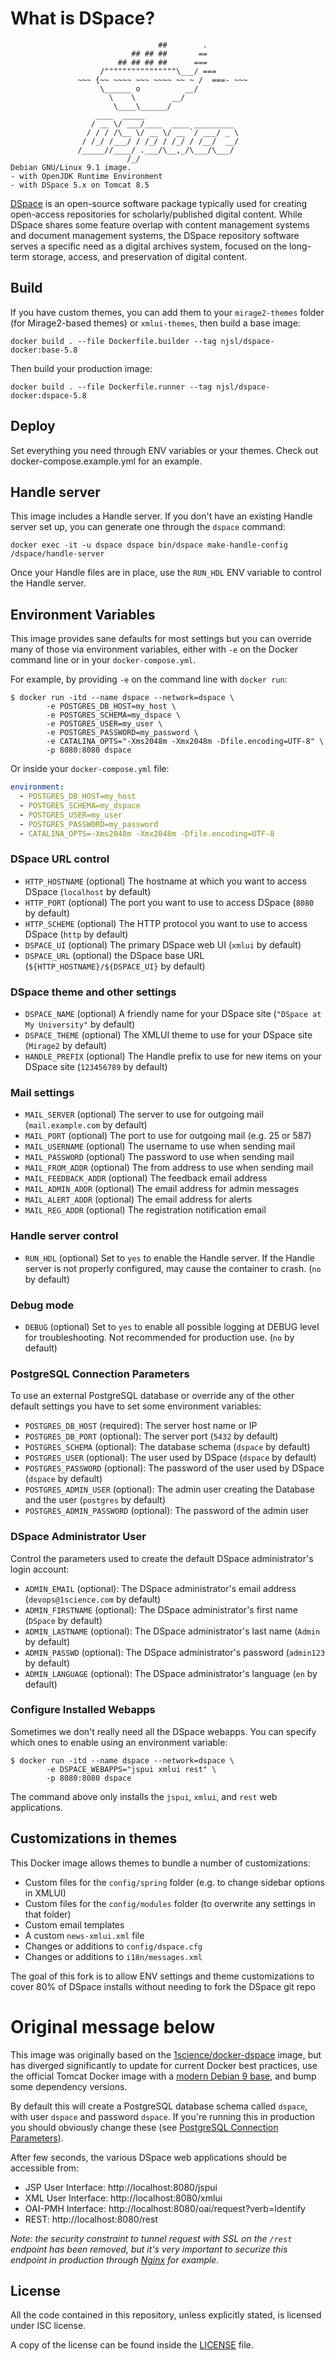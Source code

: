# What is DSpace?

```
                                 ##        .
                           ## ## ##       ==
                        ## ## ## ##      ===
                    /""""""""""""""""\___/ ===
               ~~~ {~~ ~~~~ ~~~ ~~~~ ~~ ~ /  ===- ~~~
                    \______ o          __/
                      \    \        __/
                       \____\______/
                   ____  _____
                  / __ \/ ___/____  ____ _________
                 / / / /\__ \/ __ \/ __ `/ ___/ _ \
                / /_/ /___/ / /_/ / /_/ / /__/  __/
               /_____//____/ .___/\__,_/\___/\___/
                          /_/
Debian GNU/Linux 9.1 image.
- with OpenJDK Runtime Environment
- with DSpace 5.x on Tomcat 8.5
```

[DSpace](https://wiki.duraspace.org/display/DSDOC5x/Introduction) is an open-source software package typically used for creating open-access repositories for scholarly/published digital content. While DSpace shares some feature overlap with content management systems and document management systems, the DSpace repository software serves a specific need as a digital archives system, focused on the long-term storage, access, and preservation of digital content.


## Build

If you have custom themes, you can add them to your `mirage2-themes` folder (for Mirage2-based themes) or `xmlui-themes`, then build a base image:

```console
docker build . --file Dockerfile.builder --tag njsl/dspace-docker:base-5.8
```

Then build your production image:

```console
docker build . --file Dockerfile.runner --tag njsl/dspace-docker:dspace-5.8
```

## Deploy

Set everything you need through ENV variables or your themes. Check out docker-compose.example.yml for an example.

## Handle server

This image includes a Handle server. If you don't have an existing Handle server set up, you can generate one through the `dspace` command:

```console
docker exec -it -u dspace dspace bin/dspace make-handle-config /dspace/handle-server
```

Once your Handle files are in place, use the `RUN_HDL` ENV variable to control the Handle server.

## Environment Variables
This image provides sane defaults for most settings but you can override many of those via environment variables, either with `-e` on the Docker command line or in your `docker-compose.yml`.

For example, by providing `-e` on the command line with `docker run`:

```console
$ docker run -itd --name dspace --network=dspace \
        -e POSTGRES_DB_HOST=my_host \
        -e POSTGRES_SCHEMA=my_dspace \
        -e POSTGRES_USER=my_user \
        -e POSTGRES_PASSWORD=my_password \
        -e CATALINA_OPTS="-Xms2048m -Xmx2048m -Dfile.encoding=UTF-8" \
        -p 8080:8080 dspace
```

Or inside your `docker-compose.yml` file:

```yaml
environment:
  - POSTGRES_DB_HOST=my_host
  - POSTGRES_SCHEMA=my_dspace
  - POSTGRES_USER=my_user
  - POSTGRES_PASSWORD=my_password
  - CATALINA_OPTS=-Xms2048m -Xmx2048m -Dfile.encoding=UTF-8
```

### DSpace URL control

  - `HTTP_HOSTNAME` (optional) The hostname at which you want to access DSpace (`localhost` by default)
  - `HTTP_PORT` (optional)     The port you want to use to access DSpace (`8080` by default)
  - `HTTP_SCHEME` (optional)   The HTTP protocol you want to use to access DSpace (`http` by default)
  - `DSPACE_UI` (optional)     The primary DSpace web UI (`xmlui` by default)
  - `DSPACE_URL` (optional)    the DSpace base URL (`${HTTP_HOSTNAME}/${DSPACE_UI}` by default)

### DSpace theme and other settings

  - `DSPACE_NAME` (optional)   A friendly name for your DSpace site (`"DSpace at My University"` by default)
  - `DSPACE_THEME` (optional)  The XMLUI theme to use for your DSpace site (`Mirage2` by default)
  - `HANDLE_PREFIX` (optional) The Handle prefix to use for new items on your DSpace site (`123456789` by default)

### Mail settings

  - `MAIL_SERVER` (optional)        The server to use for outgoing mail (`mail.example.com` by default)
  - `MAIL_PORT` (optional)          The port to use for outgoing mail (e.g. 25 or 587)
  - `MAIL_USERNAME` (optional)      The username to use when sending mail
  - `MAIL_PASSWORD` (optional)      The password to use when sending mail
  - `MAIL_FROM_ADDR` (optional)     The from address to use when sending mail
  - `MAIL_FEEDBACK_ADDR` (optional) The feedback email address
  - `MAIL_ADMIN_ADDR` (optional)    The email address for admin messages
  - `MAIL_ALERT_ADDR` (optional)    The email address for alerts
  - `MAIL_REG_ADDR` (optional)      The registration notification email

### Handle server control

  - `RUN_HDL` (optional) Set to `yes` to enable the Handle server. If the Handle server is not properly configured, may cause the container to crash.  (`no` by default)

### Debug mode

  - `DEBUG` (optional)   Set to `yes` to enable all possible logging at DEBUG level for troubleshooting. Not recommended for production use. (`no` by default)

### PostgreSQL Connection Parameters
To use an external PostgreSQL database or override any of the other default settings you have to set some environment variables:
  - `POSTGRES_DB_HOST` (required): The server host name or IP
  - `POSTGRES_DB_PORT` (optional): The server port (`5432` by default)
  - `POSTGRES_SCHEMA` (optional): The database schema (`dspace` by default)
  - `POSTGRES_USER` (optional): The user used by DSpace (`dspace` by default)
  - `POSTGRES_PASSWORD` (optional): The password of the user used by DSpace (`dspace` by default)
  - `POSTGRES_ADMIN_USER` (optional): The admin user creating the Database and the user (`postgres` by default)
  - `POSTGRES_ADMIN_PASSWORD` (optional): The password of the admin user

### DSpace Administrator User
Control the parameters used to create the default DSpace administrator's login account:
  - `ADMIN_EMAIL` (optional): The DSpace administrator's email address (`devops@1science.com` by default)
  - `ADMIN_FIRSTNAME` (optional): The DSpace administrator's first name (`DSpace` by default)
  - `ADMIN_LASTNAME` (optional): The DSpace administrator's last name (`Admin` by default)
  - `ADMIN_PASSWD` (optional): The DSpace administrator's password (`admin123` by default)
  - `ADMIN_LANGUAGE` (optional): The DSpace administrator's language (`en` by default)

### Configure Installed Webapps
Sometimes we don't really need all the DSpace webapps. You can specify which ones to enable using an environment variable:

```console
$ docker run -itd --name dspace --network=dspace \
        -e DSPACE_WEBAPPS="jspui xmlui rest" \
        -p 8080:8080 dspace
```

The command above only installs the `jspui`, `xmlui`, and `rest` web applications.

## Customizations in themes

This Docker image allows themes to bundle a number of customizations:

  - Custom files for the `config/spring` folder (e.g. to change sidebar options in XMLUI)
  - Custom files for the `config/modules` folder (to overwrite any settings in that folder)
  - Custom email templates
  - A custom `news-xmlui.xml` file
  - Changes or additions to `config/dspace.cfg`
  - Changes or additions to `i18n/messages.xml`

The goal of this fork is to allow ENV settings and theme customizations to cover 80% of DSpace installs without needing to fork the DSpace git repo

# Original message below

This image was originally based on the [1science/docker-dspace](https://github.com/1science/docker-dspace) image, but has diverged significantly to update for current Docker best practices, use the official Tomcat Docker image with a [modern Debian 9 base](https://github.com/docker-library/tomcat/blob/master/9.0/jre8/Dockerfile), and bump some dependency versions.

By default this will create a PostgreSQL database schema called `dspace`, with user `dspace` and password `dspace`. If you're running this in production you should obviously change these (see [PostgreSQL Connection Parameters](#postgresql-connection-parameters)).

After few seconds, the various DSpace web applications should be accessible from:
  - JSP User Interface: http://localhost:8080/jspui
  - XML User Interface: http://localhost:8080/xmlui
  - OAI-PMH Interface: http://localhost:8080/oai/request?verb=Identify
  - REST: http://localhost:8080/rest

*Note: the security constraint to tunnel request with SSL on the `/rest` endpoint has been removed, but it's very important to securize this endpoint in production through [Nginx](https://github.com/1science/docker-nginx) for example.*


## License
All the code contained in this repository, unless explicitly stated, is
licensed under ISC license.

A copy of the license can be found inside the [LICENSE](LICENSE) file.
